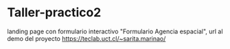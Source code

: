 # Taller-practico2
 landing page con formulario interactivo "Formulario Agencia espacial",
 url al demo del proyecto https://teclab.uct.cl/~sarita.marinao/
